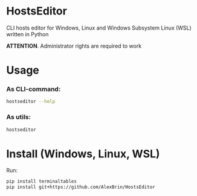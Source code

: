 # HostsEditor
CLI hosts editor for Windows, Linux and Windows Subsystem Linux (WSL) written in Python

**ATTENTION**. Administrator rights are required to work

# Usage
### As CLI-command:
```bash
hostseditor --help
```
### As utils:
```bash
hostseditor
```

# Install (Windows, Linux, WSL)
Run:
```bash
pip install terminaltables
pip install git+https://github.com/AlexBrin/HostsEditor
```
